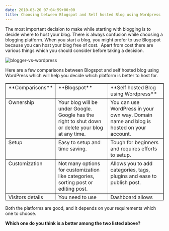 ```yaml
---
date: 2010-03-20 07:04:59+00:00
title: Choosing between Blogspot and Self hosted Blog using Wordpress
---
```


The most important decision to make while starting with blogging is to decide where to host your blog. There is always confusion while choosing a blogging platform. When you start a blog, you might prefer to use Blogspot because you can host your blog free of cost.  Apart from cost there are various things which you should consider before taking a decision.

![blogger-vs-wordpress ](https://rtcamp.com/wp-content/uploads/2010/03/bloggervswordpress.png)

Here are a few comparisons between Blogspot and self hosted blog using WordPress which will help you decide which platform is better to host for.
<table cellpadding="2" width="554" style="height: 372px;" cellspacing="5" border="1" >
<tbody >
<tr >

<td width="133" valign="top" >**Comparisons**
</td>

<td width="193" valign="top" >**Blogspot**
</td>

<td width="220" valign="top" >**Self hosted Blog using Wordpress**
</td>
</tr>
<tr >

<td width="133" valign="top" >Ownership
</td>

<td width="193" valign="top" >Your blog will be under Google. Google has the right to shut down or delete your blog at any time.
</td>

<td width="220" valign="top" >You can use WordPress in your own way. Domain name and blog is hosted on your account.
</td>
</tr>
<tr >

<td width="133" valign="top" >Setup
</td>

<td width="193" valign="top" >Easy to setup and time saving.
</td>

<td width="220" valign="top" >Tough for beginners and requires efforts to setup.
</td>
</tr>
<tr >

<td width="133" valign="top" >Customization
</td>

<td width="193" valign="top" >Not many options for customization like categories, sorting post or editing post.
</td>

<td width="220" valign="top" >Allows you to add categories, tags, plugins and ease to publish post.
</td>
</tr>
<tr >

<td width="133" valign="top" >Visitors details
</td>

<td width="193" valign="top" >You need to use third party script
</td>

<td width="220" valign="top" >Dashboard allows you to track visitor’s details easily.
</td>
</tr>
<tr >

<td width="133" valign="top" >Users
</td>

<td width="193" valign="top" >You can only have administrators or non-administrators to access the blog.
</td>

<td width="220" valign="top" >You can have 4 users with different roles  like administrator, editor, contributor or subscriber.
</td>
</tr>
<tr >

<td width="133" valign="top" >Comments
</td>

<td width="193" valign="top" >Provides confirmation and moderation of comments but you cannot edit.
</td>

<td width="220" valign="top" >Allows you to edit, delete, and spam the comment.
</td>
</tr>
<tr >

<td width="133" valign="top" >SEO
</td>

<td width="193" valign="top" >No plugins for search engine optimization, which is highly required for getting traffic.
</td>

<td width="220" valign="top" >Many plugins are available for Search Engine Optimization which can help you to attract more traffic.
</td>
</tr>
<tr >

<td width="133" valign="top" >Moving from one host to other
</td>

<td width="193" valign="top" >Tough task , it will change all your permalinks.
</td>

<td width="220" valign="top" >Very easy to switch to a different host with same permalinks.
</td>
</tr>
<tr >

<td width="133" valign="top" >Fees
</td>

<td width="193" valign="top" >Free to setup.
</td>

<td width="220" valign="top" >Costs money to get a hosting account.
</td>
</tr>
</tbody>
</table>
Both the platforms are good, and it depends on your requirements which one to choose.

**Which one do you think is a better among the two listed above?**
